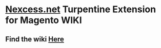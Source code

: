 # [Nexcess.net](https://www.nexcess.net/) Turpentine Extension for Magento WIKI


## Find the wiki [Here](https://github.com/milansimek/magento-turpentine/wiki)
